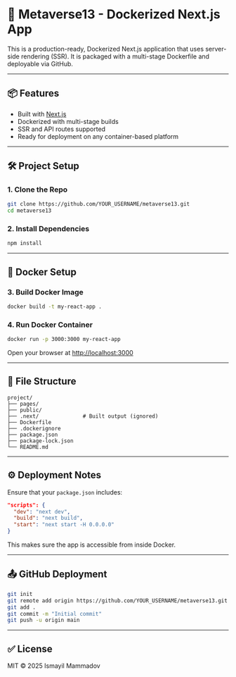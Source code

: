 
# 🚀 Metaverse13 - Dockerized Next.js App

This is a production-ready, Dockerized Next.js application that uses server-side rendering (SSR). It is packaged with a multi-stage Dockerfile and deployable via GitHub.

---

## 📦 Features

- Built with [Next.js](https://nextjs.org/)
- Dockerized with multi-stage builds
- SSR and API routes supported
- Ready for deployment on any container-based platform

---

## 🛠️ Project Setup

### 1. Clone the Repo

```bash
git clone https://github.com/YOUR_USERNAME/metaverse13.git
cd metaverse13
```

### 2. Install Dependencies

```bash
npm install
```

---

## 🐳 Docker Setup

### 3. Build Docker Image

```bash
docker build -t my-react-app .
```

### 4. Run Docker Container

```bash
docker run -p 3000:3000 my-react-app
```

Open your browser at [http://localhost:3000](http://localhost:3000)

---

## 📁 File Structure

```
project/
├── pages/
├── public/
├── .next/              # Built output (ignored)
├── Dockerfile
├── .dockerignore
├── package.json
├── package-lock.json
└── README.md
```

---

## ⚙️ Deployment Notes

Ensure that your `package.json` includes:

```json
"scripts": {
  "dev": "next dev",
  "build": "next build",
  "start": "next start -H 0.0.0.0"
}
```

This makes sure the app is accessible from inside Docker.

---

## 📤 GitHub Deployment

```bash
git init
git remote add origin https://github.com/YOUR_USERNAME/metaverse13.git
git add .
git commit -m "Initial commit"
git push -u origin main
```

---

## ✅ License

MIT © 2025 Ismayil Mammadov

